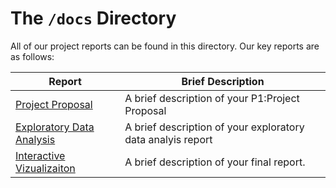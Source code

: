 
# The `/docs` Directory

All of our project reports can be found in this directory. Our key reports are 
as follows: 


|Report | Brief Description|
|---------------| -----------------|
|[Project Proposal](https://github.com/info201b-au2022/project-SirBlank/blob/main/docs/p01-proposal.md) | A brief description of your P1:Project Proposal
|[Exploratory Data Analysis](./xxx) | A brief description of your exploratory data analyis report
|[Interactive Vizualizaiton](./xxx) | A brief description of your final report. 



